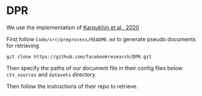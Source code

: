 # DPR

We use the implementation of [Karpukhin et al., 2020](https://github.com/facebookresearch/DPR) 

First follow `Code/src/preprocess/README.md` to generate pseudo documents for retrieving

```
git clone https://github.com/facebookresearch/DPR.git
```

Then specify the paths of our document file in their config files below `ctx_sources` and `datasets` directory.

Then follow the instructions of their repo to retrieve.
